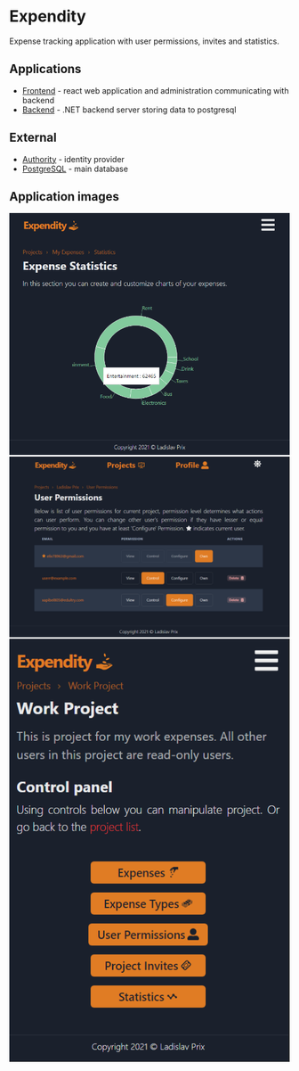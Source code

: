 # Expendity

Expense tracking application with user permissions, invites and statistics.

## Applications

- [Frontend](/apps/web) - react web application and administration communicating with backend
- [Backend](/apps/server) - .NET backend server storing data to postgresql

## External

- [Authority](https://github.com/prixladi/shamyr-cloud-authority) - identity provider
- [PostgreSQL](https://www.postgresql.org/) - main database

## Application images

![Stats](assets/stats-page.png)
![User_Permissions](assets/user-permissions.png)
![Work_Project](assets/work-project.png)
